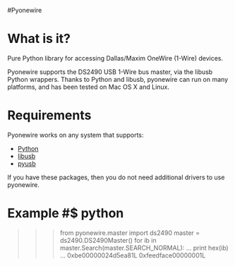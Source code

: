 #Pyonewire
# What is it? #

Pure Python library for accessing Dallas/Maxim OneWire (1-Wire) devices.

Pyonewire supports the DS2490 USB 1-Wire bus master, via the libusb Python wrappers. Thanks to Python and libusb, pyonewire can run on many platforms, and has been tested on Mac OS X and Linux.

# Requirements #

Pyonewire works on any system that supports:
  * [Python](http://www.python.org)
  * [libusb](http://libusb.wiki.sourceforge.net/)
  * [pyusb](http://pyusb.berlios.de/)

If you have these packages, then you do not need additional drivers to use pyonewire.

# Example #$ python
>>> from pyonewire.master import ds2490
>>> master = ds2490.DS2490Master()
>>> for ib in master.Search(master.SEARCH_NORMAL):
...   print hex(ib)
... 
0xbe00000024d5ea81L
0xfeedface00000001L
>>> 
```
